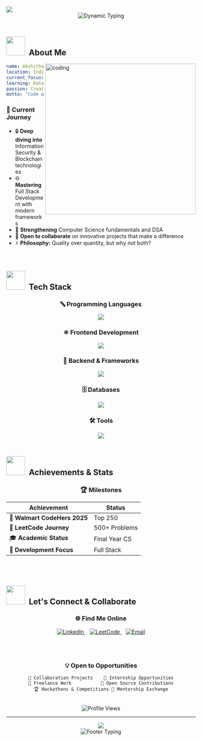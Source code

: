 # <div align="center">
  <img src="https://capsule-render.vercel.app/api?type=waving&color=0:667eea,100:764ba2&height=300&section=header&text=Hey%20There!&fontSize=50&fontColor=fff&animation=twinkling&fontAlignY=35&desc=I'm%20Akshitha%20Yadav%20%7C%20Welcome%20to%20my%20GitHub%20Profile%20👋&descAlignY=60&descAlign=50&descSize=18"/>
</div>

<div align="center">
  <img src="https://readme-typing-svg.herokuapp.com?font=JetBrains+Mono&size=24&duration=3000&pause=1000&color=667EEA&center=true&vCenter=true&multiline=true&width=800&height=100&lines=🚀+Computer+Science+Student+%26+SDE+Aspirant;🏆+Top+250+Walmart+CodeHers+2025;💻+500%2B+LeetCode+Problems+Conquered;🌟+Building+the+Future%2C+One+Line+at+a+Time" alt="Dynamic Typing" />
</div>

<br>

## <img src="https://user-images.githubusercontent.com/74038190/213844263-a8897a51-32f4-4b3b-b5c2-e1528b89f6f3.png" width="50px" /> &nbsp;About Me

<img align="right" alt="coding" width="400" src="https://user-images.githubusercontent.com/74038190/229223263-cf2e4b07-2615-4f87-9c38-e37600f8381a.gif">

```yaml
name: Akshitha Yadav
location: India
current_focus: DSA & Full Stack Development 
learning: Data structures & System Design
passion: Creating impactful solutions through elegant code
motto: "Code with purpose, learn with curiosity"
```

### 🎯 Current Journey
- 🔒 **Deep diving into** Information Security & Blockchain technologies
- 🌐 **Mastering** Full Stack Development with modern frameworks
- 🧠 **Strengthening** Computer Science fundamentals and DSA
- 🤝 **Open to collaborate** on innovative projects that make a difference
- ⚡ **Philosophy:** Quality over quantity, but why not both?

<br clear="right"/>

## <img src="https://user-images.githubusercontent.com/74038190/212257472-08e52665-c503-4bd9-aa20-f5a4dae769b5.gif" width="50"> &nbsp;Tech Stack

<div align="center">

### 🔤 Programming Languages
<img src="https://skillicons.dev/icons?i=java,python,javascript,c&theme=dark&perline=6" />

### ⚛️ Frontend Development
<img src="https://skillicons.dev/icons?i=html,css,react,tailwind&theme=dark&perline=4" />

### 🔧 Backend & Frameworks
<img src="https://skillicons.dev/icons?i=nodejs,express,django,flask&theme=dark&perline=5" />

### 🗄️ Databases
<img src="https://skillicons.dev/icons?i=mysql,mongodb,postgresql&theme=dark&perline=4" />

### 🛠️ Tools
<img src="https://skillicons.dev/icons?i=git,github,vscode,postman,linux&theme=dark&perline=6" />

</div>

<br>

## <img src="https://user-images.githubusercontent.com/74038190/213844263-a8897a51-32f4-4b3b-b5c2-e1528b89f6f3.png" width="50px" /> &nbsp;Achievements & Stats

<div align="center">

### 🏆 Milestones
| Achievement | Status |
|-------------|--------|
| 🥇 **Walmart CodeHers 2025** | Top 250 |
| 💪 **LeetCode Journey** | 500+ Problems |
| 🎓 **Academic Status** | Final Year CS |
| 🚀 **Development Focus** | Full Stack |

<br> 

</div>

<br>

## <img src="https://user-images.githubusercontent.com/74038190/216122041-518ac897-8d92-4c6b-9b3f-ca01dcaf38ee.png" width="50" /> &nbsp;Let's Connect & Collaborate

<div align="center">

### 🌐 Find Me Online
<a href="https://linkedin.com/in/akshitha-yadav-bathula-9ab324259" target="_blank">
  <img src="https://img.shields.io/badge/LinkedIn-Connect-0077B5?style=for-the-badge&logo=linkedin&logoColor=white&labelColor=0077B5" alt="LinkedIn" />
</a>
&nbsp;&nbsp;
<a href="https://www.leetcode.com/akshitha_10-b32_" target="_blank"> 
  <img src="https://img.shields.io/badge/LeetCode-Solve-FFA116?style=for-the-badge&logo=leetcode&logoColor=white&labelColor=FFA116" alt="LeetCode" />
</a>
&nbsp;&nbsp;
<a href="mailto:akshithayadavbathula27@gmail.com">
  <img src="https://img.shields.io/badge/Email-Reach%20Out-D14836?style=for-the-badge&logo=gmail&logoColor=white&labelColor=D14836" alt="Email" />
</a>

<br><br>

### 💡 Open to Opportunities
```
🤝 Collaboration Projects    🚀 Internship Opportunities
💼 Freelance Work           🎯 Open Source Contributions
🏆 Hackathons & Competitions 🌱 Mentorship Exchange
```

<br>

<img src="https://komarev.com/ghpvc/?username=akshithayadav&style=for-the-badge&color=667eea&labelColor=0D1117&label=Profile+Views" alt="Profile Views" />

</div>

---

<div align="center">
  <img src="https://capsule-render.vercel.app/api?type=waving&color=0:667eea,100:764ba2&height=150&section=footer&animation=twinkling"/>
</div>

<div align="center">
  <img src="https://readme-typing-svg.herokuapp.com?font=JetBrains+Mono&size=16&duration=4000&pause=1000&color=667EEA&center=true&vCenter=true&width=600&lines=Thanks+for+visiting!+Let's+build+something+amazing+together+🚀;Always+learning%2C+always+growing%2C+always+coding+💻;Connect+with+me+and+let's+innovate+the+future+🌟" alt="Footer Typing" />
</div>
